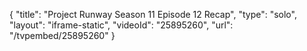 {
    "title": "Project Runway Season 11 Episode 12 Recap",
    "type": "solo",
    "layout": "iframe-static",
    "videoId": "25895260",
    "url": "\/tvpembed\/25895260"
}
